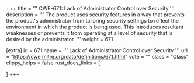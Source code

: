 +++
title = '''
CWE-671: Lack of Administrator Control over Security
'''
description	= '''
The product uses security features in a way that prevents the product's administrator from tailoring security settings to reflect the environment in which the product is being used. This introduces resultant weaknesses or prevents it from operating at a level of security that is desired by the administrator.
'''
weight = 671

[extra]
id = 671
name = '''
Lack of Administrator Control over Security
'''
url = "https://cwe.mitre.org/data/definitions/671.html"
vote = ""
class = "Class"
clippy_helps = false
rust_docs_links = [
	
]
+++
